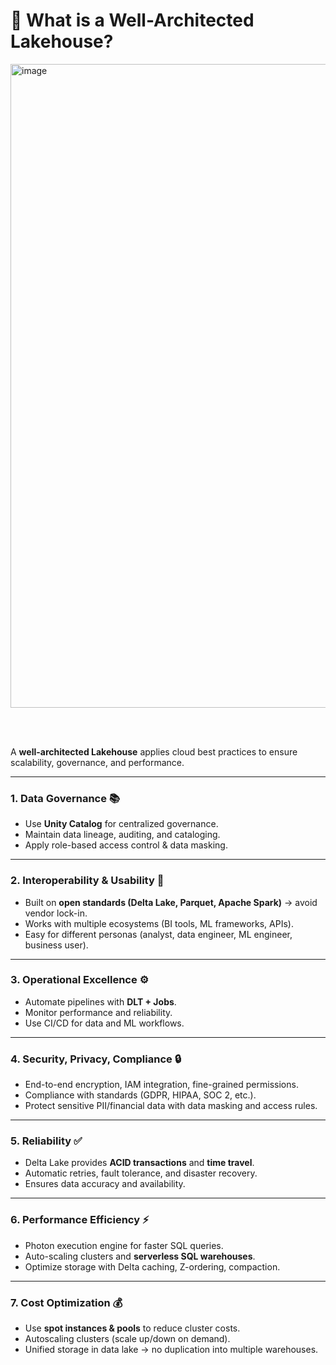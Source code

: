 # 🔹 What is a Well-Architected Lakehouse?

<img width="719" height="1030" alt="image" src="https://github.com/user-attachments/assets/2526950f-af9d-4579-a106-cbe9266255de" />

<br><br>

A **well-architected Lakehouse** applies cloud best practices to ensure scalability, governance, and performance.

---

### 1. **Data Governance** 📚

* Use **Unity Catalog** for centralized governance.
* Maintain data lineage, auditing, and cataloging.
* Apply role-based access control & data masking.

---

### 2. **Interoperability & Usability** 🔗

* Built on **open standards (Delta Lake, Parquet, Apache Spark)** → avoid vendor lock-in.
* Works with multiple ecosystems (BI tools, ML frameworks, APIs).
* Easy for different personas (analyst, data engineer, ML engineer, business user).

---

### 3. **Operational Excellence** ⚙️

* Automate pipelines with **DLT + Jobs**.
* Monitor performance and reliability.
* Use CI/CD for data and ML workflows.

---

### 4. **Security, Privacy, Compliance** 🔒

* End-to-end encryption, IAM integration, fine-grained permissions.
* Compliance with standards (GDPR, HIPAA, SOC 2, etc.).
* Protect sensitive PII/financial data with data masking and access rules.

---

### 5. **Reliability** ✅

* Delta Lake provides **ACID transactions** and **time travel**.
* Automatic retries, fault tolerance, and disaster recovery.
* Ensures data accuracy and availability.

---

### 6. **Performance Efficiency** ⚡

* Photon execution engine for faster SQL queries.
* Auto-scaling clusters and **serverless SQL warehouses**.
* Optimize storage with Delta caching, Z-ordering, compaction.

---

### 7. **Cost Optimization** 💰

* Use **spot instances & pools** to reduce cluster costs.
* Autoscaling clusters (scale up/down on demand).
* Unified storage in data lake → no duplication into multiple warehouses.
